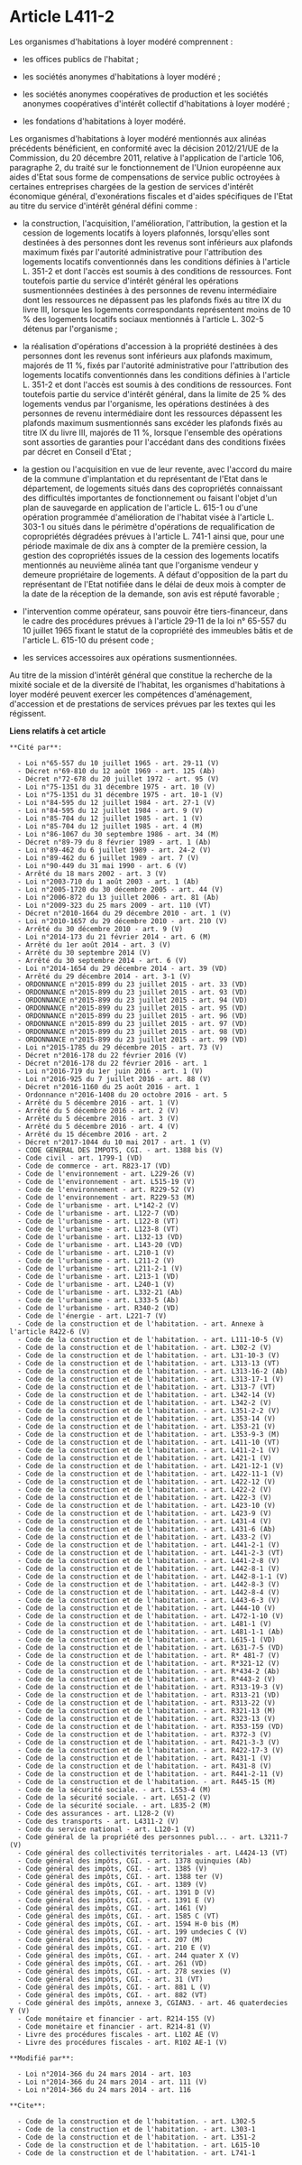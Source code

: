 # Article L411-2

Les organismes d'habitations à loyer modéré comprennent :

- les offices publics de l'habitat ;

- les sociétés anonymes d'habitations à loyer modéré ;

- les sociétés anonymes coopératives de production et les sociétés anonymes coopératives d'intérêt collectif d'habitations à
loyer modéré ;

- les fondations d'habitations à loyer modéré. 

Les organismes d'habitations à loyer modéré mentionnés aux alinéas précédents bénéficient, en conformité avec la décision
2012/21/UE de la Commission, du 20 décembre 2011, relative à l'application de l'article 106, paragraphe 2, du traité sur le
fonctionnement de l'Union européenne aux aides d'Etat sous forme de compensations de service public octroyées à certaines
entreprises chargées de la gestion de services d'intérêt économique général, d'exonérations fiscales et d'aides spécifiques
de l'Etat au titre du service d'intérêt général défini comme :

- la construction, l'acquisition, l'amélioration, l'attribution, la gestion et la cession de logements locatifs à loyers
plafonnés, lorsqu'elles sont destinées à des personnes dont les revenus sont inférieurs aux plafonds maximum fixés par
l'autorité administrative pour l'attribution des logements locatifs conventionnés dans les conditions définies à l'article L.
351-2 et dont l'accès est soumis à des conditions de ressources. Font toutefois partie du service d'intérêt général les
opérations susmentionnées destinées à des personnes de revenu intermédiaire dont les ressources ne dépassent pas les plafonds
fixés au titre IX du livre III, lorsque les logements correspondants représentent moins de 10 % des logements locatifs
sociaux mentionnés à l'article L. 302-5 détenus par l'organisme ;

- la réalisation d'opérations d'accession à la propriété destinées à des personnes dont les revenus sont inférieurs aux
plafonds maximum, majorés de 11 %, fixés par l'autorité administrative pour l'attribution des logements locatifs
conventionnés dans les conditions définies à l'article L. 351-2 et dont l'accès est soumis à des conditions de ressources.
Font toutefois partie du service d'intérêt général, dans la limite de 25 % des logements vendus par l'organisme, les
opérations destinées à des personnes de revenu intermédiaire dont les ressources dépassent les plafonds maximum susmentionnés
sans excéder les plafonds fixés au titre IX du livre III, majorés de 11 %, lorsque l'ensemble des opérations sont assorties
de garanties pour l'accédant dans des conditions fixées par décret en Conseil d'Etat ;

- la gestion ou l'acquisition en vue de leur revente, avec l'accord du maire de la commune d'implantation et du représentant
de l'Etat dans le département, de logements situés dans des copropriétés connaissant des difficultés importantes de
fonctionnement ou faisant l'objet d'un plan de sauvegarde en application de l'article L. 615-1 ou d'une opération programmée
d'amélioration de l'habitat visée à l'article L. 303-1 ou situés dans le périmètre d'opérations de requalification de
copropriétés dégradées prévues à l'article L. 741-1 ainsi que, pour une période maximale de dix ans à compter de la première
cession, la gestion des copropriétés issues de la cession des logements locatifs mentionnés au neuvième alinéa tant que
l'organisme vendeur y demeure propriétaire de logements. A défaut d'opposition de la part du représentant de l'Etat notifiée
dans le délai de deux mois à compter de la date de la réception de la demande, son avis est réputé favorable ;

- l'intervention comme opérateur, sans pouvoir être tiers-financeur, dans le cadre des procédures prévues à l'article 29-11
de la loi n° 65-557 du 10 juillet 1965 fixant le statut de la copropriété des immeubles bâtis et de l'article L. 615-10 du
présent code ;

- les services accessoires aux opérations susmentionnées. 

Au titre de la mission d'intérêt général que constitue la recherche de la mixité sociale et de la diversité de l'habitat, les
organismes d'habitations à loyer modéré peuvent exercer les compétences d'aménagement, d'accession et de prestations de
services prévues par les textes qui les régissent.

**Liens relatifs à cet article**

	**Cité par**:

	  - Loi n°65-557 du 10 juillet 1965 - art. 29-11 (V)
	  - Décret n°69-810 du 12 août 1969 - art. 125 (Ab)
	  - Décret n°72-678 du 20 juillet 1972 - art. 95 (V)
	  - Loi n°75-1351 du 31 décembre 1975 - art. 10 (V)
	  - Loi n°75-1351 du 31 décembre 1975 - art. 10-1 (V)
	  - Loi n°84-595 du 12 juillet 1984 - art. 27-1 (V)
	  - Loi n°84-595 du 12 juillet 1984 - art. 9 (V)
	  - Loi n°85-704 du 12 juillet 1985 - art. 1 (V)
	  - Loi n°85-704 du 12 juillet 1985 - art. 4 (M)
	  - Loi n°86-1067 du 30 septembre 1986 - art. 34 (M)
	  - Décret n°89-79 du 8 février 1989 - art. 1 (Ab)
	  - Loi n°89-462 du 6 juillet 1989 - art. 24-2 (V)
	  - Loi n°89-462 du 6 juillet 1989 - art. 7 (V)
	  - Loi n°90-449 du 31 mai 1990 - art. 6 (V)
	  - Arrêté du 18 mars 2002 - art. 3 (V)
	  - Loi n°2003-710 du 1 août 2003 - art. 1 (Ab)
	  - Loi n°2005-1720 du 30 décembre 2005 - art. 44 (V)
	  - Loi n°2006-872 du 13 juillet 2006 - art. 81 (Ab)
	  - Loi n°2009-323 du 25 mars 2009 - art. 110 (VT)
	  - Décret n°2010-1664 du 29 décembre 2010 - art. 1 (V)
	  - Loi n°2010-1657 du 29 décembre 2010 - art. 210 (V)
	  - Arrêté du 30 décembre 2010 - art. 9 (V)
	  - Loi n°2014-173 du 21 février 2014 - art. 6 (M)
	  - Arrêté du 1er août 2014 - art. 3 (V)
	  - Arrêté du 30 septembre 2014 (V)
	  - Arrêté du 30 septembre 2014 - art. 6 (V)
	  - Loi n°2014-1654 du 29 décembre 2014 - art. 39 (VD)
	  - Arrêté du 29 décembre 2014 - art. 3-1 (V)
	  - ORDONNANCE n°2015-899 du 23 juillet 2015 - art. 33 (VD)
	  - ORDONNANCE n°2015-899 du 23 juillet 2015 - art. 93 (VD)
	  - ORDONNANCE n°2015-899 du 23 juillet 2015 - art. 94 (VD)
	  - ORDONNANCE n°2015-899 du 23 juillet 2015 - art. 95 (VD)
	  - ORDONNANCE n°2015-899 du 23 juillet 2015 - art. 96 (VD)
	  - ORDONNANCE n°2015-899 du 23 juillet 2015 - art. 97 (VD)
	  - ORDONNANCE n°2015-899 du 23 juillet 2015 - art. 98 (VD)
	  - ORDONNANCE n°2015-899 du 23 juillet 2015 - art. 99 (VD)
	  - Loi n°2015-1785 du 29 décembre 2015 - art. 73 (V)
	  - Décret n°2016-178 du 22 février 2016 (V)
	  - Décret n°2016-178 du 22 février 2016 - art. 1
	  - Loi n°2016-719 du 1er juin 2016 - art. 1 (V)
	  - Loi n°2016-925 du 7 juillet 2016 - art. 88 (V)
	  - Décret n°2016-1160 du 25 août 2016 - art. 1
	  - Ordonnance n°2016-1408 du 20 octobre 2016 - art. 5
	  - Arrêté du 5 décembre 2016 - art. 1 (V)
	  - Arrêté du 5 décembre 2016 - art. 2 (V)
	  - Arrêté du 5 décembre 2016 - art. 3 (V)
	  - Arrêté du 5 décembre 2016 - art. 4 (V)
	  - Arrêté du 15 décembre 2016 - art. 2
	  - Décret n°2017-1044 du 10 mai 2017 - art. 1 (V)
	  - CODE GENERAL DES IMPOTS, CGI. - art. 1388 bis (V)
	  - Code civil - art. 1799-1 (VD)
	  - Code de commerce - art. R823-17 (VD)
	  - Code de l'environnement - art. L229-26 (V)
	  - Code de l'environnement - art. L515-19 (V)
	  - Code de l'environnement - art. R229-52 (V)
	  - Code de l'environnement - art. R229-53 (M)
	  - Code de l'urbanisme - art. L*142-2 (V)
	  - Code de l'urbanisme - art. L122-7 (VD)
	  - Code de l'urbanisme - art. L122-8 (VT)
	  - Code de l'urbanisme - art. L123-8 (VT)
	  - Code de l'urbanisme - art. L132-13 (VD)
	  - Code de l'urbanisme - art. L143-20 (VD)
	  - Code de l'urbanisme - art. L210-1 (V)
	  - Code de l'urbanisme - art. L211-2 (V)
	  - Code de l'urbanisme - art. L211-2-1 (V)
	  - Code de l'urbanisme - art. L213-1 (VD)
	  - Code de l'urbanisme - art. L240-1 (V)
	  - Code de l'urbanisme - art. L332-21 (Ab)
	  - Code de l'urbanisme - art. L333-5 (Ab)
	  - Code de l'urbanisme - art. R340-2 (VD)
	  - Code de l'énergie - art. L221-7 (V)
	  - Code de la construction et de l'habitation. - art. Annexe à l'article R422-6 (V)
	  - Code de la construction et de l'habitation. - art. L111-10-5 (V)
	  - Code de la construction et de l'habitation. - art. L302-2 (V)
	  - Code de la construction et de l'habitation. - art. L31-10-3 (V)
	  - Code de la construction et de l'habitation. - art. L313-13 (VT)
	  - Code de la construction et de l'habitation. - art. L313-16-2 (Ab)
	  - Code de la construction et de l'habitation. - art. L313-17-1 (V)
	  - Code de la construction et de l'habitation. - art. L313-7 (VT)
	  - Code de la construction et de l'habitation. - art. L342-14 (V)
	  - Code de la construction et de l'habitation. - art. L342-2 (V)
	  - Code de la construction et de l'habitation. - art. L351-2-2 (V)
	  - Code de la construction et de l'habitation. - art. L353-14 (V)
	  - Code de la construction et de l'habitation. - art. L353-21 (V)
	  - Code de la construction et de l'habitation. - art. L353-9-3 (M)
	  - Code de la construction et de l'habitation. - art. L411-10 (VT)
	  - Code de la construction et de l'habitation. - art. L411-2-1 (V)
	  - Code de la construction et de l'habitation. - art. L421-1 (V)
	  - Code de la construction et de l'habitation. - art. L421-12-1 (V)
	  - Code de la construction et de l'habitation. - art. L422-11-1 (V)
	  - Code de la construction et de l'habitation. - art. L422-12 (V)
	  - Code de la construction et de l'habitation. - art. L422-2 (V)
	  - Code de la construction et de l'habitation. - art. L422-3 (V)
	  - Code de la construction et de l'habitation. - art. L423-10 (V)
	  - Code de la construction et de l'habitation. - art. L423-9 (V)
	  - Code de la construction et de l'habitation. - art. L431-4 (V)
	  - Code de la construction et de l'habitation. - art. L431-6 (Ab)
	  - Code de la construction et de l'habitation. - art. L433-2 (V)
	  - Code de la construction et de l'habitation. - art. L441-2-1 (V)
	  - Code de la construction et de l'habitation. - art. L441-2-3 (VT)
	  - Code de la construction et de l'habitation. - art. L441-2-8 (V)
	  - Code de la construction et de l'habitation. - art. L442-8-1 (V)
	  - Code de la construction et de l'habitation. - art. L442-8-1-1 (V)
	  - Code de la construction et de l'habitation. - art. L442-8-3 (V)
	  - Code de la construction et de l'habitation. - art. L442-8-4 (V)
	  - Code de la construction et de l'habitation. - art. L443-6-3 (V)
	  - Code de la construction et de l'habitation. - art. L444-10 (V)
	  - Code de la construction et de l'habitation. - art. L472-1-10 (V)
	  - Code de la construction et de l'habitation. - art. L481-1 (V)
	  - Code de la construction et de l'habitation. - art. L481-1-1 (Ab)
	  - Code de la construction et de l'habitation. - art. L615-1 (VD)
	  - Code de la construction et de l'habitation. - art. L631-7-5 (VD)
	  - Code de la construction et de l'habitation. - art. R* 481-7 (V)
	  - Code de la construction et de l'habitation. - art. R*321-12 (V)
	  - Code de la construction et de l'habitation. - art. R*434-2 (Ab)
	  - Code de la construction et de l'habitation. - art. R*443-2 (V)
	  - Code de la construction et de l'habitation. - art. R313-19-3 (V)
	  - Code de la construction et de l'habitation. - art. R313-21 (VD)
	  - Code de la construction et de l'habitation. - art. R313-22 (V)
	  - Code de la construction et de l'habitation. - art. R321-13 (M)
	  - Code de la construction et de l'habitation. - art. R323-13 (V)
	  - Code de la construction et de l'habitation. - art. R353-159 (VD)
	  - Code de la construction et de l'habitation. - art. R372-3 (V)
	  - Code de la construction et de l'habitation. - art. R421-3-3 (V)
	  - Code de la construction et de l'habitation. - art. R422-17-3 (V)
	  - Code de la construction et de l'habitation. - art. R431-1 (V)
	  - Code de la construction et de l'habitation. - art. R431-8 (V)
	  - Code de la construction et de l'habitation. - art. R441-2-11 (V)
	  - Code de la construction et de l'habitation. - art. R445-15 (M)
	  - Code de la sécurité sociale. - art. L553-4 (M)
	  - Code de la sécurité sociale. - art. L651-2 (V)
	  - Code de la sécurité sociale. - art. L835-2 (M)
	  - Code des assurances - art. L128-2 (V)
	  - Code des transports - art. L4311-2 (V)
	  - Code du service national - art. L120-1 (V)
	  - Code général de la propriété des personnes publ... - art. L3211-7 (V)
	  - Code général des collectivités territoriales - art. L4424-13 (VT)
	  - Code général des impôts, CGI. - art. 1378 quinquies (Ab)
	  - Code général des impôts, CGI. - art. 1385 (V)
	  - Code général des impôts, CGI. - art. 1388 ter (V)
	  - Code général des impôts, CGI. - art. 1389 (V)
	  - Code général des impôts, CGI. - art. 1391 D (V)
	  - Code général des impôts, CGI. - art. 1391 E (V)
	  - Code général des impôts, CGI. - art. 1461 (V)
	  - Code général des impôts, CGI. - art. 1585 C (VT)
	  - Code général des impôts, CGI. - art. 1594 H-0 bis (M)
	  - Code général des impôts, CGI. - art. 199 undecies C (V)
	  - Code général des impôts, CGI. - art. 207 (M)
	  - Code général des impôts, CGI. - art. 210 E (V)
	  - Code général des impôts, CGI. - art. 244 quater X (V)
	  - Code général des impôts, CGI. - art. 261 (VD)
	  - Code général des impôts, CGI. - art. 278 sexies (V)
	  - Code général des impôts, CGI. - art. 31 (VT)
	  - Code général des impôts, CGI. - art. 881 L (V)
	  - Code général des impôts, CGI. - art. 882 (VT)
	  - Code général des impôts, annexe 3, CGIAN3. - art. 46 quaterdecies Y (V)
	  - Code monétaire et financier - art. R214-155 (V)
	  - Code monétaire et financier - art. R214-81 (V)
	  - Livre des procédures fiscales - art. L102 AE (V)
	  - Livre des procédures fiscales - art. R102 AE-1 (V)

	**Modifié par**:

	  - Loi n°2014-366 du 24 mars 2014 - art. 103
	  - Loi n°2014-366 du 24 mars 2014 - art. 111 (V)
	  - Loi n°2014-366 du 24 mars 2014 - art. 116

	**Cite**:

	  - Code de la construction et de l'habitation. - art. L302-5
	  - Code de la construction et de l'habitation. - art. L303-1
	  - Code de la construction et de l'habitation. - art. L351-2
	  - Code de la construction et de l'habitation. - art. L615-10
	  - Code de la construction et de l'habitation. - art. L741-1
